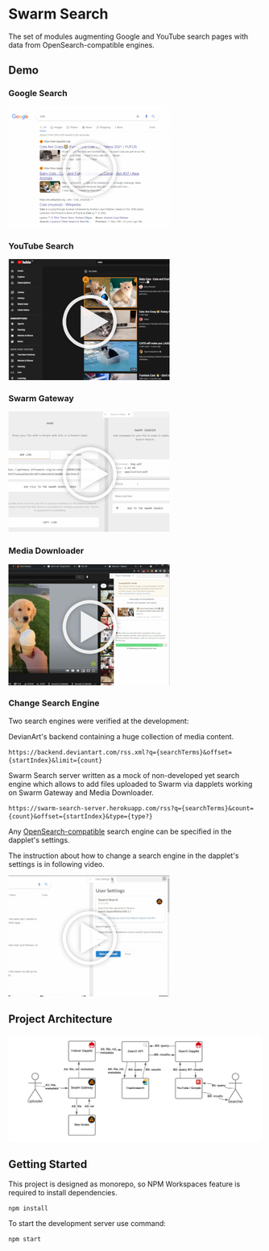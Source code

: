# Swarm Search

The set of modules augmenting Google and YouTube search pages with data from OpenSearch-compatible engines.

## Demo

### Google Search

[![Watch the video](https://github.com/dapplets/swarm-search/raw/main/docs/demo-google-search-preview.png)](https://github.com/dapplets/swarm-search/raw/main/docs/demo-google-search.mp4)

### YouTube Search

[![Watch the video](https://github.com/dapplets/swarm-search/raw/main/docs/demo-youtube-search-preview.png)](https://github.com/dapplets/swarm-search/raw/main/docs/demo-youtube-search.mp4)

### Swarm Gateway

[![Watch the video](https://github.com/dapplets/swarm-search/raw/main/docs/demo-gateway-preview.png)](https://github.com/dapplets/swarm-search/raw/main/docs/demo-gateway.mp4)

### Media Downloader

[![Watch the video](https://github.com/dapplets/swarm-search/raw/main/docs/demo-media-downloader-preview.png)](https://github.com/dapplets/swarm-search/raw/main/docs/demo-media-downloader.mp4)

### Change Search Engine

Two search engines were verified at the development:

DevianArt's backend containing a huge collection of media content.

```
https://backend.deviantart.com/rss.xml?q={searchTerms}&offset={startIndex}&limit={count}
```

Swarm Search server written as a mock of non-developed yet search engine which allows to add files uploaded to Swarm via dapplets working on Swarm Gateway and Media Downloader.

```
https://swarm-search-server.herokuapp.com/rss?q={searchTerms}&count={count}&offset={startIndex}&type={type?}
```

Any [OpenSearch-compatible](https://github.com/dewitt/opensearch/blob/main/opensearch-1-1-draft-6.md) search engine can be specified in the dapplet's settings. 

The instruction about how to change a search engine in the dapplet's settings is in following video.

[![Watch the video](https://github.com/dapplets/swarm-search/raw/main/docs/demo-change-search-engine-preview.png)](https://github.com/dapplets/swarm-search/raw/main/docs/demo-change-search-engine.mp4)

## Project Architecture

![Communication diagram](https://github.com/dapplets/swarm-search/raw/main/docs/communication.png)

## Getting Started

This project is designed as monorepo, so NPM Workspaces feature is required to install dependencies.

```
npm install
```

To start the development server use command:

```
npm start
```